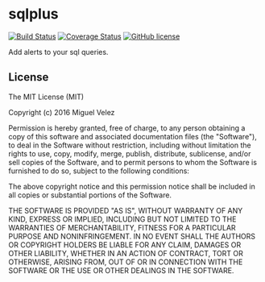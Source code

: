 # sqlplus

[![Build Status](https://travis-ci.org/mijecu25/sqlplus.svg?branch=execute-sql)](https://travis-ci.org/mijecu25/sqlplus)
[![Coverage Status](https://coveralls.io/repos/github/mijecu25/sqlplus/badge.svg?branch=execute-sql)](https://coveralls.io/github/mijecu25/sqlplus?branch=execute-sql)
[![GitHub license](https://img.shields.io/badge/license-MIT-blue.svg)](https://raw.githubusercontent.com/mijecu25/sqlplus/execute-sql/LICENSE)

Add alerts to your sql queries.

## License

The MIT License (MIT)

Copyright (c) 2016 Miguel Velez

Permission is hereby granted, free of charge, to any person obtaining a copy
of this software and associated documentation files (the "Software"), to deal
in the Software without restriction, including without limitation the rights
to use, copy, modify, merge, publish, distribute, sublicense, and/or sell
copies of the Software, and to permit persons to whom the Software is
furnished to do so, subject to the following conditions:

The above copyright notice and this permission notice shall be included in all
copies or substantial portions of the Software.

THE SOFTWARE IS PROVIDED "AS IS", WITHOUT WARRANTY OF ANY KIND, EXPRESS OR
IMPLIED, INCLUDING BUT NOT LIMITED TO THE WARRANTIES OF MERCHANTABILITY,
FITNESS FOR A PARTICULAR PURPOSE AND NONINFRINGEMENT. IN NO EVENT SHALL THE
AUTHORS OR COPYRIGHT HOLDERS BE LIABLE FOR ANY CLAIM, DAMAGES OR OTHER
LIABILITY, WHETHER IN AN ACTION OF CONTRACT, TORT OR OTHERWISE, ARISING FROM,
OUT OF OR IN CONNECTION WITH THE SOFTWARE OR THE USE OR OTHER DEALINGS IN THE
SOFTWARE.

